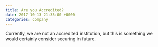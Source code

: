 ```yaml
---
title: Are you Accredited?
date: 2017-10-13 21:35:00 +0000
categories: company
---
```


Currently, we are not an accredited institution, but this is something we would certainly consider securing in future.
